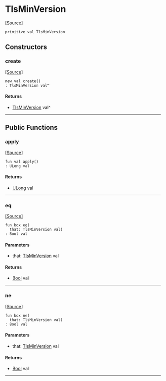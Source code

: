 # TlsMinVersion
<span class="source-link">[[Source]](src/net_ssl/ssl_versions.md#L11)</span>
```pony
primitive val TlsMinVersion
```

## Constructors

### create
<span class="source-link">[[Source]](src/net_ssl/ssl_versions.md#L11)</span>


```pony
new val create()
: TlsMinVersion val^
```

#### Returns

* [TlsMinVersion](net_ssl-TlsMinVersion.md) val^

---

## Public Functions

### apply
<span class="source-link">[[Source]](src/net_ssl/ssl_versions.md#L11)</span>


```pony
fun val apply()
: ULong val
```

#### Returns

* [ULong](builtin-ULong.md) val

---

### eq
<span class="source-link">[[Source]](src/net_ssl/ssl_versions.md#L11)</span>


```pony
fun box eq(
  that: TlsMinVersion val)
: Bool val
```
#### Parameters

*   that: [TlsMinVersion](net_ssl-TlsMinVersion.md) val

#### Returns

* [Bool](builtin-Bool.md) val

---

### ne
<span class="source-link">[[Source]](src/net_ssl/ssl_versions.md#L11)</span>


```pony
fun box ne(
  that: TlsMinVersion val)
: Bool val
```
#### Parameters

*   that: [TlsMinVersion](net_ssl-TlsMinVersion.md) val

#### Returns

* [Bool](builtin-Bool.md) val

---

